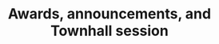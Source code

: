 ---
sequence_id: 29
speaker: Organizers
title: Awards, announcements, and Townhall session
time: 16:00 - 17:00
---